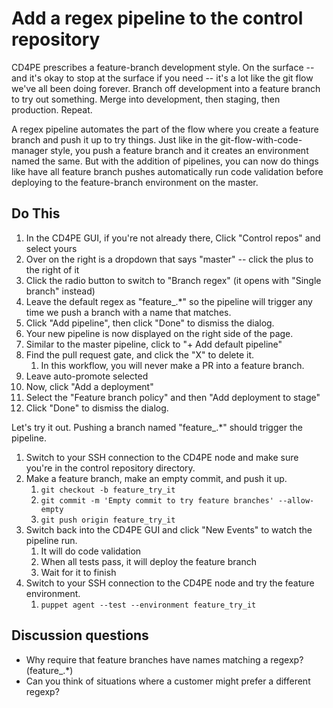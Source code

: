 # Add a regex pipeline to the control repository

CD4PE prescribes a feature-branch development style.  On the surface -- and it's okay to stop at the surface if you need -- it's a lot like the git flow we've all been doing forever.  Branch off development into a feature branch to try out something.  Merge into development, then staging, then production.  Repeat.

A regex pipeline automates the part of the flow where you create a feature branch and push it up to try things.  Just like in the git-flow-with-code-manager style, you push a feature branch and it creates an environment named the same.  But with the addition of pipelines, you can now do things like have all feature branch pushes automatically run code validation before deploying to the feature-branch environment on the master.

## Do This

1. In the CD4PE GUI, if you're not already there, Click "Control repos" and select yours
1. Over on the right is a dropdown that says "master" -- click the plus to the right of it
1. Click the radio button to switch to "Branch regex" (it opens with "Single branch" instead)
1. Leave the default regex as "feature_.*" so the pipeline will trigger any time we push a branch with a name that matches.
1. Click "Add pipeline", then click "Done" to dismiss the dialog.
1. Your new pipeline is now displayed on the right side of the page.
1. Similar to the master pipeline, click to "+ Add default pipeline"
1. Find the pull request gate, and click the "X" to delete it.
    1. In this workflow, you will never make a PR into a feature branch.
1. Leave auto-promote selected
1. Now, click "Add a deployment"
1. Select the "Feature branch policy" and then "Add deployment to stage"
1. Click "Done" to dismiss the dialog.

Let's try it out.  Pushing a branch named "feature_.*" should trigger the pipeline.

1. Switch to your SSH connection to the CD4PE node and make sure you're in the control repository directory.
1. Make a feature branch, make an empty commit, and push it up.
    1. `git checkout -b feature_try_it`
    1. `git commit -m 'Empty commit to try feature branches' --allow-empty`
    1. `git push origin feature_try_it`
1. Switch back into the CD4PE GUI and click "New Events" to watch the pipeline run.
    1. It will do code validation
    1. When all tests pass, it will deploy the feature branch
    1. Wait for it to finish
1. Switch to your SSH connection to the CD4PE node and try the feature environment.
    1. `puppet agent --test --environment feature_try_it`

## Discussion questions

* Why require that feature branches have names matching a regexp?  (feature_.*)
* Can you think of situations where a customer might prefer a different regexp?
